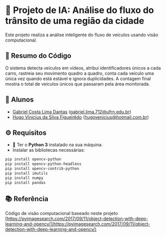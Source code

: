# 🤖 Projeto de IA: Análise do fluxo do trânsito de uma região da cidade

Este projeto realiza a análise inteligente do fluxo de veículos usando visão computacional.

## 📝 Resumo do Código

O sistema detecta veículos em vídeos, atribui identificadores únicos a cada carro, rastreia seu movimento quadro a quadro, conta cada veículo uma única vez quando está estável e ignora duplicidades. A contagem final mostra o total de veículos únicos que passaram pela área monitorada.

## 👷 Alunos

* [Gabriel Costa Lima Dantas](https://github.com/Gcld) ([gabriel.lima.712@ufrn.edu.br](mailto:gabriel.lima.712@ufrn.edu.br))
* [Hugo Vinicius da Silva Figueirêdo](https://github.com/HugoViniciusSF) ([hugovenicius@hotmail.com.br](mailto:hugovenicius@hotmail.com.br))

## ⚙️ Requisitos

* 🐍 Ter o **Python 3** instalado na sua máquina.
* Instalar as bibliotecas necessárias:

```bash
pip install opencv-python
pip install opencv-python-headless
pip install opencv-contrib-python
pip install imutils
pip install numpy
pip install pandas
```

## 📚 Referência

Código de visão computacional baseado neste projeto
[https://pyimagesearch.com/2017/09/11/object-detection-with-deep-learning-and-opencv/](https://pyimagesearch.com/2017/09/11/object-detection-with-deep-learning-and-opencv/)
